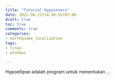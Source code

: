 ```yaml
---
title: "Tutorial Hypoinvers"
date: 2021-06-21T14:49:52+07:00
draft: true
toc: true
comments: true
categories:
- earthquake_localization
tags:
- linux
- windows

---
```

 Hypoellipse adalah program untuk menentukan ...



<!--more-->


